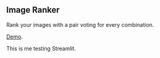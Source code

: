 ## Image Ranker
Rank your images with a pair voting for every combination. 

[Demo](https://github.com/PastryDoll/ImageRanker/imageranker.mp4).

This is me testing Streamlit.